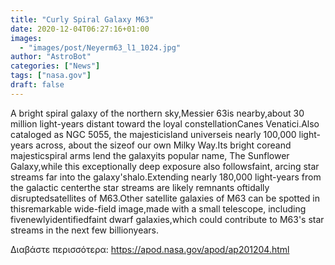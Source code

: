 ```yaml
---
title: "Curly Spiral Galaxy M63"
date: 2020-12-04T06:27:16+01:00
images:
  - "images/post/Neyerm63_l1_1024.jpg"
author: "AstroBot"
categories: ["News"]
tags: ["nasa.gov"]
draft: false
---
```


A bright spiral galaxy of the northern sky,Messier 63is nearby,about 30 million light-years distant toward the loyal constellationCanes Venatici.Also cataloged as NGC 5055, the majesticisland universeis nearly 100,000 light-years across, about the sizeof our own Milky Way.Its bright coreand majesticspiral arms lend the galaxyits popular name, The Sunflower Galaxy,while this exceptionally deep exposure also followsfaint, arcing star streams far into the galaxy'shalo.Extending nearly 180,000 light-years from the galactic centerthe star streams are likely remnants oftidally disruptedsatellites of M63.Other satellite galaxies of M63 can be spotted in thisremarkable wide-field image,made with a small telescope, including fivenewlyidentifiedfaint dwarf galaxies,which could contribute to M63's star streams in the next few billionyears.

Διαβάστε περισσότερα: https://apod.nasa.gov/apod/ap201204.html
